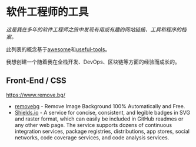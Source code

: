 # 软件工程师的工具

_这是我在多年的软件工程师之旅中发现有用或有趣的网站链接、工具和程序的档案。_

此列表的概念基于[awesome](https://github.com/sindresorhus/awesome)和[useful-tools](https://github.com/trolologuy/useful-tools)。

我想创建一个随着我在全栈开发、DevOps、区块链等方面的经验而成长的。

## Front-End / CSS

https://www.remove.bg/
* [removebg](https://www.remove.bg/) - Remove Image Background 100% Automatically and Free.
* [Shields.io](https://shields.io/) - A service for concise, consistent, and legible badges in SVG and raster format, which can easily be included in GitHub readmes or any other web page. The service supports dozens of continuous integration services, package registries, distributions, app stores, social networks, code coverage services, and code analysis services.

